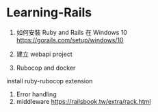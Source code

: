 # Learning-Rails

1. 如何安裝 Ruby and Rails 在 Windows 10
   https://gorails.com/setup/windows/10

1. 建立 webapi project
1. Rubocop and docker

install ruby-rubocop extension

1. Error handling
1. middleware
   https://railsbook.tw/extra/rack.html
